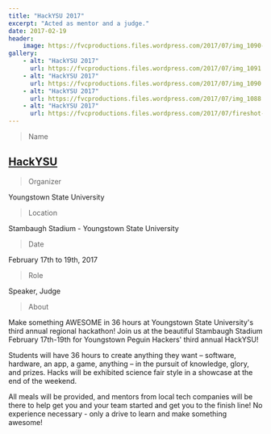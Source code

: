 ```yaml
---
title: "HackYSU 2017"
excerpt: "Acted as mentor and a judge."
date: 2017-02-19
header:
    image: https://fvcproductions.files.wordpress.com/2017/07/img_1090-e1500007771219.jpg
gallery:
    - alt: "HackYSU 2017"
      url: https://fvcproductions.files.wordpress.com/2017/07/img_1091.jpg
    - alt: "HackYSU 2017"
      url: https://fvcproductions.files.wordpress.com/2017/07/img_1090.jpg
    - alt: "HackYSU 2017"
      url: https://fvcproductions.files.wordpress.com/2017/07/img_1088.jpg
    - alt: "HackYSU 2017"
      url: https://fvcproductions.files.wordpress.com/2017/07/fireshot-capture-007-hackysu-2017-i-devpost-https___hackysu2017-devpost-com_.png
---
```


> Name

## <a title="HackYSU" href="https://hackysu.com/" target="_blank">HackYSU</a>

> Organizer

Youngstown State University

> Location

Stambaugh Stadium - Youngstown State University

> Date

February 17th to 19th, 2017

> Role

Speaker, Judge

> About

Make something AWESOME in 36 hours at Youngstown State University's third annual regional hackathon! Join us at the beautiful Stambaugh Stadium February 17th-19th for Youngstown Peguin Hackers' third annual HackYSU!

Students will have 36 hours to create anything they want – software, hardware, an app, a game, anything – in the pursuit of knowledge, glory, and prizes. Hacks will be exhibited science fair style in a showcase at the end of the weekend.

All meals will be provided, and mentors from local tech companies will be there to help get you and your team started and get you to the finish line! No experience necessary - only a drive to learn and make something awesome!